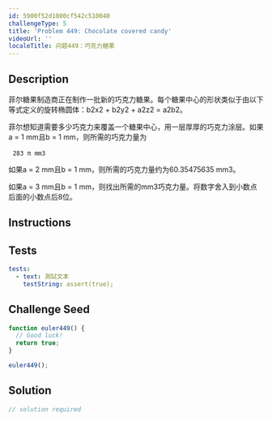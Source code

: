 ```yaml
---
id: 5900f52d1000cf542c510040
challengeType: 5
title: 'Problem 449: Chocolate covered candy'
videoUrl: ''
localeTitle: 问题449：巧克力糖果
---
```


## Description
<section id="description">菲尔糖果制造商正在制作一批新的巧克力糖果。每个糖果中心的形状类似于由以下等式定义的旋转椭圆体：b2x2 + b2y2 + a2z2 = a2b2。 <p>菲尔想知道需要多少巧克力来覆盖一个糖果中心，用一层厚厚的巧克力涂层。如果a = 1 mm且b = 1 mm，则所需的巧克力量为</p><pre> <code>283 π mm3</code> </pre><p>如果a = 2 mm且b = 1 mm，则所需的巧克力量约为60.35475635 mm3。 </p><p>如果a = 3 mm且b = 1 mm，则找出所需的mm3巧克力量。将数字舍入到小数点后面的小数点后8位。 </p></section>

## Instructions
<section id="instructions">
</section>

## Tests
<section id='tests'>

```yml
tests:
  - text: 測試文本
    testString: assert(true);

```

</section>

## Challenge Seed
<section id='challengeSeed'>

<div id='js-seed'>

```js
function euler449() {
  // Good luck!
  return true;
}

euler449();

```

</div>



</section>

## Solution
<section id='solution'>

```js
// solution required
```
</section>
